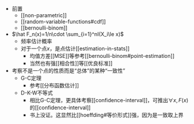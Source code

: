 - 前置
  - [[non-parametric]]
  - [[random-variable-functions#cdf]]
  - [[bernoulli-binom]]
- $\hat F_n(x)=1/n\cdot \sum_{i=1}^nI(X_i\le x)$
  - 频率估计概率
  - 对于一个点$x$，是点估计[[estimation-in-stats]]
    - 均值方差[[MSE]]等参考[[bernoulli-binom#point-estimation]]
    - 当然也有强[[相合性]]等[[优良标准]]
- 考察不是一个点的性质而是“总体”的某种“一致性”
  - G-C定理
    - 参考[[分布函数估计]]
  - D-K-W不等式
    - 相比G-C定理，更具体考察[[confidence-interval]]，可推出$\forall x, F(x)$的[[confidence-interval]]
    - 书上没证。这显然比[[hoeffding#等价形式]]强，因为是一致取上界